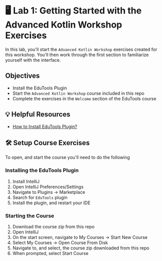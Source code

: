 # 🖥 Lab 1: Getting Started with the Advanced Kotlin Workshop Exercises
In this lab, you'll start the `Advanced Kotlin Workshop` exercises created for this workshop.
You'll then work through the first section to familiarize yourself with the interface.

## Objectives
- Install the EduTools Plugin
- Start the `Advanced Kotlin Workshop` course included in this repo
- Complete the exercises in the `Welcome` section of the EduTools course

## 💡 Helpful Resources
- [How to Install EduTools Plugin?](https://plugins.jetbrains.com/plugin/10081-edutools/docs/edutools-plugin-faq.html#edutools-how-to-install)

## 🛠 Setup Course Exercises
To open, and start the course you'll need to do the following

### Installing the EduTools Plugin
1. Install IntelliJ
2. Open IntelliJ Preferences/Settings
3. Navigate to Plugins -> Marketplace
4. Search for `EduTools` plugin
5. Install the plugin, and restart your IDE

### Starting the Course
1. Download the course zip from this repo
2. Open IntelliJ
3. On the start screen, navigate to My Courses -> Start New Course
4. Select My Courses -> Open Course From Disk
5. Navigate to, and select, the course zip downloaded from this repo
6. When prompted, select Start Course
